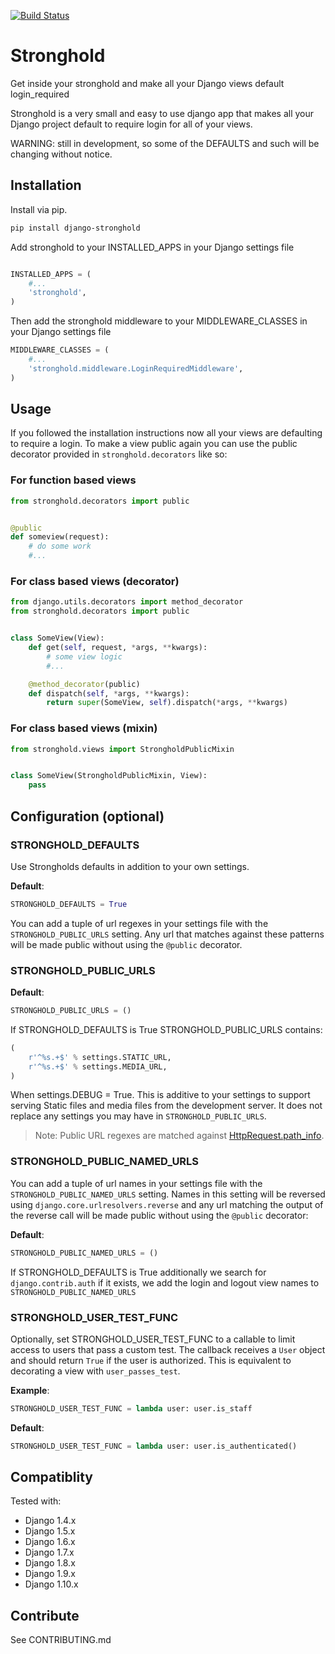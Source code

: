 [![Build Status](https://travis-ci.org/mgrouchy/django-stronghold.svg?branch=master)](https://travis-ci.org/mgrouchy/django-stronghold)

# Stronghold

Get inside your stronghold and make all your Django views default login_required

Stronghold is a very small and easy to use django app that makes all your Django project default to require login for all of your views.

WARNING: still in development, so some of the DEFAULTS and such will be changing without notice.

## Installation

Install via pip.

```sh
pip install django-stronghold
```

Add stronghold to your INSTALLED_APPS in your Django settings file

```python

INSTALLED_APPS = (
    #...
    'stronghold',
)
```

Then add the stronghold middleware to your MIDDLEWARE_CLASSES in your Django settings file

```python
MIDDLEWARE_CLASSES = (
    #...
    'stronghold.middleware.LoginRequiredMiddleware',
)

```

## Usage

If you followed the installation instructions now all your views are defaulting to require a login.
To make a view public again you can use the public decorator provided in `stronghold.decorators` like so:

### For function based views
```python
from stronghold.decorators import public


@public
def someview(request):
	# do some work
	#...

```

### For class based views (decorator)

```python
from django.utils.decorators import method_decorator
from stronghold.decorators import public


class SomeView(View):
	def get(self, request, *args, **kwargs):
		# some view logic
		#...

	@method_decorator(public)
	def dispatch(self, *args, **kwargs):
    	return super(SomeView, self).dispatch(*args, **kwargs)
```

### For class based views (mixin)

```python
from stronghold.views import StrongholdPublicMixin


class SomeView(StrongholdPublicMixin, View):
	pass
```

## Configuration (optional)


### STRONGHOLD_DEFAULTS

Use Strongholds defaults in addition to your own settings.

**Default**:

```python
STRONGHOLD_DEFAULTS = True
```

You can add a tuple of url regexes in your settings file with the
`STRONGHOLD_PUBLIC_URLS` setting. Any url that matches against these patterns
 will be made public without using the `@public` decorator.


### STRONGHOLD_PUBLIC_URLS

**Default**:
```python
STRONGHOLD_PUBLIC_URLS = ()
```

If STRONGHOLD_DEFAULTS is True STRONGHOLD_PUBLIC_URLS contains:
```python
(
    r'^%s.+$' % settings.STATIC_URL,
    r'^%s.+$' % settings.MEDIA_URL,
)

```
When settings.DEBUG = True. This is additive to your settings to support serving
Static files and media files from the development server. It does not replace any
settings you may have in `STRONGHOLD_PUBLIC_URLS`.

> Note: Public URL regexes are matched against [HttpRequest.path_info](https://docs.djangoproject.com/en/dev/ref/request-response/#django.http.HttpRequest.path_info).

### STRONGHOLD_PUBLIC_NAMED_URLS
You can add a tuple of url names in your settings file with the
`STRONGHOLD_PUBLIC_NAMED_URLS` setting. Names in this setting will be reversed using
`django.core.urlresolvers.reverse` and any url matching the output of the reverse
call will be made public without using the `@public` decorator:

**Default**:
```python
STRONGHOLD_PUBLIC_NAMED_URLS = ()
```

If STRONGHOLD_DEFAULTS is True additionally we search for `django.contrib.auth`
if it exists, we add the login and logout view names to `STRONGHOLD_PUBLIC_NAMED_URLS`

### STRONGHOLD_USER_TEST_FUNC
Optionally, set STRONGHOLD_USER_TEST_FUNC to a callable to limit access to users
that pass a custom test. The callback receives a `User` object and should
return `True` if the user is authorized. This is equivalent to decorating a
view with `user_passes_test`.

**Example**:

```python
STRONGHOLD_USER_TEST_FUNC = lambda user: user.is_staff
```

**Default**:

```python
STRONGHOLD_USER_TEST_FUNC = lambda user: user.is_authenticated()
```

## Compatiblity

Tested with:
* Django 1.4.x
* Django 1.5.x
* Django 1.6.x
* Django 1.7.x
* Django 1.8.x
* Django 1.9.x
* Django 1.10.x

## Contribute

See CONTRIBUTING.md

